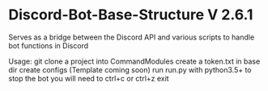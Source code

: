 # Discord-Bot-Base-Structure V 2.6.1
Serves as a bridge between the Discord API and various scripts to handle bot functions in Discord

Usage:
git clone a project into CommandModules
create a token.txt in base dir
create configs (Template coming soon)
run run.py with python3.5+
to stop the bot you will need to ctrl+c or ctrl+z exit
